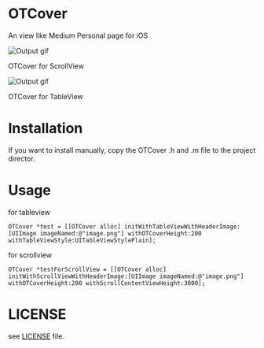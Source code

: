 OTCover
=======
An view like Medium Personal page for iOS

![Output gif](https://github.com/yechunxiao19/OTCover/blob/master/OTCoverForScrollView.gif)

OTCover for ScrollView

![Output gif](https://github.com/yechunxiao19/OTCover/blob/master/OTCoverForTableview.gif)

OTCover for TableView

Installation
======
If you want to install manually, copy the OTCover .h and .m file to the project director.

Usage
======
for tableview 

	OTCover *test = [[OTCover alloc] initWithTableViewWithHeaderImage:[UIImage imageNamed:@"image.png"] withOTCoverHeight:200 withTableViewStyle:UITableViewStylePlain];
	 
for scrollview

	OTCover *testForScrollView = [[OTCover alloc] initWithScrollViewWithHeaderImage:[UIImage imageNamed:@"image.png"] withOTCoverHeight:200 withScrollContentViewHeight:3000];

# LICENSE
see [LICENSE](LICENSE) file.

